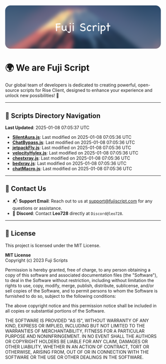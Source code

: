 ![Banner](.github/b.webp)

# 🌍 **We are Fuji Script**

Our global team of developers is dedicated to creating powerful, open-source scripts for Rise Client, designed to enhance your experience and unlock new possibilities! 🌟

---
<!-- SCRIPTS_NAVIGATION_START -->
## 📂 **Scripts Directory Navigation**

**Last Updated**: 2025-01-08 07:05:37 UTC

- **[SilentAura.js](scripts/SilentAura.js)**: Last modified on 2025-01-08 07:05:36 UTC
- **[ChatBypass.js](scripts/ChatBypass.js)**: Last modified on 2025-01-08 07:05:36 UTC
- **[jetpackFly.js](scripts/jetpackFly.js)**: Last modified on 2025-01-08 07:05:36 UTC
- **[velocityHylex.js](scripts/velocityHylex.js)**: Last modified on 2025-01-08 07:05:36 UTC
- **[chestxray.js](scripts/chestxray.js)**: Last modified on 2025-01-08 07:05:36 UTC
- **[bedxray.js](scripts/bedxray.js)**: Last modified on 2025-01-08 07:05:36 UTC
- **[chatMacro.js](scripts/chatMacro.js)**: Last modified on 2025-01-08 07:05:36 UTC

<!-- SCRIPTS_NAVIGATION_END -->

---

## 💬 **Contact Us**  
- 📬 **Support Email**: Reach out to us at [support@fujiscript.com](mailto:support@fujiscript.com) for any questions or assistance.  
- 💬 **Discord**: Contact **Leo728** directly at `Discord@leo728`.

---

## 📜 **License**

This project is licensed under the MIT License.  

**MIT License**  
Copyright (c) 2023 Fuji Scripts  

Permission is hereby granted, free of charge, to any person obtaining a copy of this software and associated documentation files (the "Software"), to deal in the Software without restriction, including without limitation the rights to use, copy, modify, merge, publish, distribute, sublicense, and/or sell copies of the Software, and to permit persons to whom the Software is furnished to do so, subject to the following conditions:  

The above copyright notice and this permission notice shall be included in all copies or substantial portions of the Software.  

THE SOFTWARE IS PROVIDED "AS IS", WITHOUT WARRANTY OF ANY KIND, EXPRESS OR IMPLIED, INCLUDING BUT NOT LIMITED TO THE WARRANTIES OF MERCHANTABILITY, FITNESS FOR A PARTICULAR PURPOSE AND NONINFRINGEMENT. IN NO EVENT SHALL THE AUTHORS OR COPYRIGHT HOLDERS BE LIABLE FOR ANY CLAIM, DAMAGES OR OTHER LIABILITY, WHETHER IN AN ACTION OF CONTRACT, TORT OR OTHERWISE, ARISING FROM, OUT OF OR IN CONNECTION WITH THE SOFTWARE OR THE USE OR OTHER DEALINGS IN THE SOFTWARE.  
